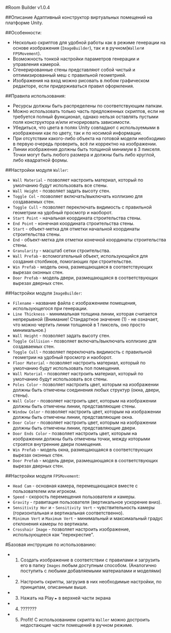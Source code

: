 ﻿#Room Builder v1.0.4

##Описание
Адаптивный конструктор виртуальных помещений на платформе Unity.

##Особенности:
- Несколько скриптов для удобной работы как в режиме генерации на основе изображения (`ImageBuilder`), так и в ручном(`Waller`и `FPSMovement`).
- Возможность тонкой настройки параметров генерации и управления камерой.
- Сгенерированные стены представляют собой чистый и оптимизированный меш с правильной геометрией.
- Изображения на вход можно рисовать в любом графическом редакторе, если придерживаться правил оформления.

##Правила использования:
- Ресурсы должны быть распределены по соответствующим папкам.
- Можно использовать только часть предложенных скриптов, если не требуется полный функционал, однако нельзя оставлять пустыми поля конструктора и/или игнорировать зависимости.
- Убедиться, что цвета в полях Unity совпадают с используемыми в изображении как по цвету, так и по носимой информации.
- При отсутствии какого-либо объекта на готовой модели необходимо в первую очередь проверить, всё ли корректно на изображении.
- Линии изображения должны быть толщиной минимум в 3 пикселя. Точки могут быть любого размера и должны быть либо круглой, либо квадратной формы.

##Настройки модуля `Waller`:
- `Wall Material` - позволяет настроить материал, который по умолчанию будут использовать все стены.
- `Wall Height` - позволяет задать высоту стен.
- `Toggle Col` - позволяет включать/выключать коллизию для создаваемых стен.
- `Toggle Cull` - позволяет переключать видимость с правильной геометрии на удобный просмотр и наоборот.
- `Start Point` - начальная координата строительства стены.
- `End Point` - конечная координата строительства стены.
- `Start` - объект-метка для отметки начальной координаты строительства стены.
- `End` - объект-метка для отметки конечной координаты строительства стены.
- `Granularity` - масштаб сетки строительства.
- `Wall Prefab` - вспомогательный объект, использующийся для создания столбиков, помогающих при строительстве.
- `Win Prefab` - модель окна, размещающаяся в соответствующих вырезах оконных стен.
- `Door Prefab` - модель двери, размещающаяся в соответствующих вырезах дверных стен.

##Настройки модуля `ImageBuilder`:
- `Filename` - название файла с изображением помещения, использующегося при генерации.
- `Line Thickness` - минимальная толщина линии, которая считается непрерывной (Внимание! Стандартное значение (1) - не означает, что можно чертить линии толщиной в 1 пиксель, оно просто минимальное.)
- `Wall Height` - позволяет задать высоту стен.
- `Toggle Collision` - позволяет включать/выключать коллизию для создаваемых стен.
- `Toggle Cull` - позволяет переключать видимость с правильной геометрии на удобный просмотр и наоборот.
- `Floor Material` - позволяет настроить материал, который по умолчанию будут использовать пол помещения.
- `Wall Material` - позволяет настроить материал, который по умолчанию будут использовать все стены.
- `Poles Color` - позволяет настроить цвет, которым на изображении должны быть отмечены соединения любых структур (окна, двери, стены).
- `Wall Color` - позволяет настроить цвет, которым на изображении должны быть отмечены линии, представляющие стены.
- `Window Color` - позволяет настроить цвет, которым на изображении должны быть отмечены линии, представляющие окна.
- `Door Color` - позволяет настроить цвет, которым на изображении должны быть отмечены линии, представляющие двери.
- `Door Ends Color` - позволяет настроить цвет, которым на изображении должны быть отмечены точки, между которыми строятся внутренние двери помещения.
- `Win Prefab` - модель окна, размещающаяся в соответствующих вырезах оконных стен.
- `Door Prefab` - модель двери, размещающаяся в соответствующих вырезах дверных стен.

##Настройки модуля `FPSMovement`:
- `Head Cam` - основная камера, перемещающаяся вместе с пользователем или игроком.
- `Speed` - скорость перемещения пользователя и камеры.
- `Gravity` - гравитация пользователя (вертикальное ускорение вниз).
- `Sensitivity Hor` и - `Sensitivity Vert` - чувствительность камеры (горизонтальная и вертикальная соответственно).
- `Minimum Vert` и `Maximum Vert` - минимальный и максимальный градус отклонения камеры по вертикали.
- `Crosshair Image` - позволяет настроить изображение, использующееся как "перекрестие".


#Базовая инструкция по использованию:
- 1. Создать изображение в соответствии с правилами и загрузить его в папку `Images` любым доступным способом. (Аналогично поступить с любыми добавляемыми материалами и моделями)
- 2. Настроить скрипты, загрузив в них необходимые настройки, по принципам, описанным выше.
- 3. Нажать на Play `►` в верхней части экрана
- 4. ???????
- 5. Profit! С использованием скрипта `Waller` можно достроить недостающие части помещений в ручном режиме.
